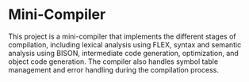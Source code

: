 # Mini-Compiler
This project is a mini-compiler that implements the different stages of compilation, including lexical analysis using FLEX, syntax and semantic analysis using BISON, intermediate code generation, optimization, and object code generation. The compiler also handles symbol table management and error handling during the compilation process.
